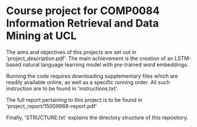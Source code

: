 # Course project for COMP0084 Information Retrieval and Data Mining at UCL

The aims and objectives of this projects are set out in 'project_description.pdf'.
The main achievement is the creation of an LSTM-based natural language learning model with pre-trained word embeddings.

Running the code requires downloading supplementary files which are readily available online, as well as a specific running order. All such instruction are to be found in 'instructions.txt'.

The full report pertaining to this project is to be found in 'project_report/15009988-report.pdf'

Finally, 'STRUCTURE.txt' explains the directory structure of this repository.
